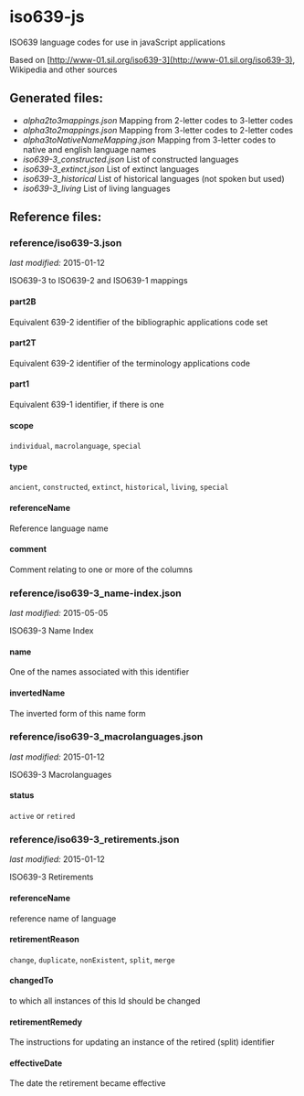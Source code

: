 iso639-js
=========

ISO639 language codes for use in javaScript applications

Based on [http://www-01.sil.org/iso639-3](http://www-01.sil.org/iso639-3), Wikipedia and other sources

Generated files:
----------------

- *alpha2to3mappings.json* Mapping from 2-letter codes to 3-letter codes
- *alpha3to2mappings.json* Mapping from 3-letter codes to 2-letter codes
- *alpha3toNativeNameMapping.json* Mapping from 3-letter codes to native and english language names
- *iso639-3_constructed.json* List of constructed languages
- *iso639-3_extinct.json* List of extinct languages
- *iso639-3_historical* List of historical languages (not spoken but used)
- *iso639-3_living* List of living languages


Reference files:
----------------

### reference/iso639-3.json

*last modified:* 2015-01-12

ISO639-3 to ISO639-2 and ISO639-1 mappings

#### part2B
Equivalent 639-2 identifier of the bibliographic applications code set

#### part2T
Equivalent 639-2 identifier of the terminology applications code

#### part1
Equivalent 639-1 identifier, if there is one    

#### scope
`individual`, `macrolanguage`, `special`
    
#### type
`ancient`, `constructed`, `extinct`, `historical`, `living`, `special`

#### referenceName
Reference language name 

#### comment
Comment relating to one or more of the columns


### reference/iso639-3_name-index.json

*last modified:* 2015-05-05

ISO639-3 Name Index

#### name
One of the names associated with this identifier

#### invertedName
The inverted form of this name form


### reference/iso639-3_macrolanguages.json

*last modified:* 2015-01-12

ISO639-3 Macrolanguages

#### status
`active` or `retired`


### reference/iso639-3_retirements.json

*last modified:* 2015-01-12

ISO639-3 Retirements

#### referenceName
reference name of language

#### retirementReason
`change`, `duplicate`, `nonExistent`, `split`, `merge`

#### changedTo 
to which all instances of this Id should be changed

#### retirementRemedy
The instructions for updating an instance of the retired (split) identifier

#### effectiveDate
The date the retirement became effective

